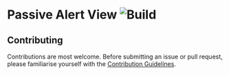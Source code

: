 # Passive Alert View ![Build](https://github.com/a2i2/passive-alert-view/workflows/Build/badge.svg?branch=master)

## Contributing

Contributions are most welcome. Before submitting an issue or pull request, please familiarise yourself with the [Contribution Guidelines](./CONTRIBUTING.md).

